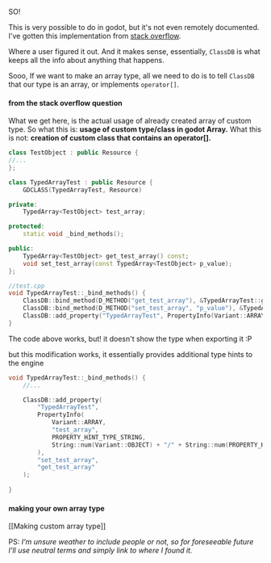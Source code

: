 SO!

This is very possible to do in godot, but it's not even remotely documented. I've gotten this implementation from [stack overflow](https://stackoverflow.com/questions/77651562/how-do-i-properly-configure-typedarrays-in-gdextension).

Where a user figured it out. And it makes sense, essentially, `ClassDB` is what keeps all the info about anything that happens.

Sooo, If we want to make an array type, all we need to do is to tell `ClassDB` that our type is an array, or implements `operator[]`.


#### from the stack overflow question
What we get here, is the actual usage of already created array of custom type.
So what this is: **usage of custom type/class in godot Array.**
What this is not: **creation of custom class that contains an operator[].**


```cpp
class TestObject : public Resource { 
//... 
};

class TypedArrayTest : public Resource {
    GDCLASS(TypedArrayTest, Resource)

private:
    TypedArray<TestObject> test_array;

protected:
    static void _bind_methods();

public:
    TypedArray<TestObject> get_test_array() const;
    void set_test_array(const TypedArray<TestObject> p_value);
};

//test.cpp
void TypedArrayTest::_bind_methods() {
    ClassDB::bind_method(D_METHOD("get_test_array"), &TypedArrayTest::get_test_array);
    ClassDB::bind_method(D_METHOD("set_test_array", "p_value"), &TypedArrayTest::set_test_array);
    ClassDB::add_property("TypedArrayTest", PropertyInfo(Variant::ARRAY, "test_array"), "set_test_array", "get_test_array");
}
```
The code above works, but! it doesn't show the type when exporting it :P

but this modification works, it essentially provides additional type hints to the engine
```cpp
void TypedArrayTest::_bind_methods() {
    //...

    ClassDB::add_property(
        "TypedArrayTest", 
        PropertyInfo(
            Variant::ARRAY, 
            "test_array", 
            PROPERTY_HINT_TYPE_STRING, 
            String::num(Variant::OBJECT) + "/" + String::num(PROPERTY_HINT_RESOURCE_TYPE) + ":TestObject"
        ), 
        "set_test_array", 
        "get_test_array"
    );
    
}
```
#### making your own array type

[[Making custom array type]]

PS: *I'm unsure weather to include people or not, so for foreseeable future I'll use neutral terms and simply link to where I found it.*